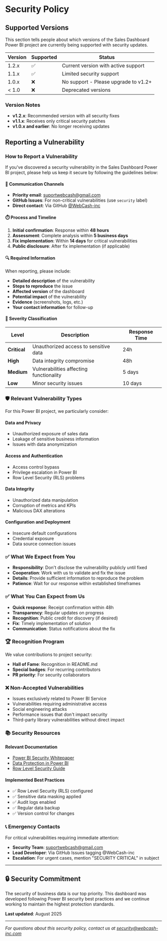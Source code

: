# Security Policy

## Supported Versions

This section tells people about which versions of the Sales Dashboard Power BI project are currently being supported with security updates.

| Version | Supported          | Status |
| ------- | ------------------ | ------ |
| 1.2.x   | :white_check_mark: | Current version with active support |
| 1.1.x   | :white_check_mark: | Limited security support |
| 1.0.x   | :x:                | No support - Please upgrade to v1.2+ |
| < 1.0   | :x:                | Deprecated versions |

### Version Notes
- **v1.2.x**: Recommended version with all security fixes
- **v1.1.x**: Receives only critical security patches
- **v1.0.x and earlier**: No longer receiving updates

## Reporting a Vulnerability

### How to Report a Vulnerability

If you've discovered a security vulnerability in the Sales Dashboard Power BI project, please help us keep it secure by following the guidelines below:

#### 📧 Communication Channels
- **Priority email**: suportwebcash@gmail.com
- **GitHub Issues**: For non-critical vulnerabilities (use `security` label)
- **Direct contact**: Via GitHub [@WebCash-inc](https://github.com/WebCash-inc)

#### ⏱️ Process and Timeline
1. **Initial confirmation**: Response within **48 hours**
2. **Assessment**: Complete analysis within **5 business days**
3. **Fix implementation**: Within **14 days** for critical vulnerabilities
4. **Public disclosure**: After fix implementation (if applicable)

#### 🔍 Required Information
When reporting, please include:
- **Detailed description** of the vulnerability
- **Steps to reproduce** the issue
- **Affected version** of the dashboard
- **Potential impact** of the vulnerability
- **Evidence** (screenshots, logs, etc.)
- **Your contact information** for follow-up

#### 🚨 Severity Classification

| Level | Description | Response Time |
|-------|-------------|---------------|
| **Critical** | Unauthorized access to sensitive data | 24h |
| **High** | Data integrity compromise | 48h |
| **Medium** | Vulnerabilities affecting functionality | 5 days |
| **Low** | Minor security issues | 10 days |

### 🛡️ Relevant Vulnerability Types

For this Power BI project, we particularly consider:

#### Data and Privacy
- Unauthorized exposure of sales data
- Leakage of sensitive business information
- Issues with data anonymization

#### Access and Authentication
- Access control bypass
- Privilege escalation in Power BI
- Row Level Security (RLS) problems

#### Data Integrity
- Unauthorized data manipulation
- Corruption of metrics and KPIs
- Malicious DAX alterations

#### Configuration and Deployment
- Insecure default configurations
- Credential exposure
- Data source connection issues

### ✅ What We Expect from You

- **Responsibility**: Don't disclose the vulnerability publicly until fixed
- **Cooperation**: Work with us to validate and fix the issue
- **Details**: Provide sufficient information to reproduce the problem
- **Patience**: Wait for our response within established timeframes

### ✅ What You Can Expect from Us

- **Quick response**: Receipt confirmation within 48h
- **Transparency**: Regular updates on progress
- **Recognition**: Public credit for discovery (if desired)
- **Fix**: Timely implementation of solution
- **Communication**: Status notifications about the fix

### 🏆 Recognition Program

We value contributions to project security:
- **Hall of Fame**: Recognition in README.md
- **Special badges**: For recurring contributors
- **PR priority**: For security collaborators

### ❌ Non-Accepted Vulnerabilities

- Issues exclusively related to Power BI Service
- Vulnerabilities requiring administrative access
- Social engineering attacks
- Performance issues that don't impact security
- Third-party library vulnerabilities without direct impact

### 📚 Security Resources

#### Relevant Documentation
- [Power BI Security Whitepaper](https://docs.microsoft.com/power-bi/guidance/whitepaper-powerbi-security)
- [Data Protection in Power BI](https://docs.microsoft.com/power-bi/admin/service-security-data-protection-overview)
- [Row Level Security Guide](https://docs.microsoft.com/power-bi/admin/service-admin-rls)

#### Implemented Best Practices
- ✅ Row Level Security (RLS) configured
- ✅ Sensitive data masking applied
- ✅ Audit logs enabled
- ✅ Regular data backup
- ✅ Version control for changes

### 📞 Emergency Contacts

For critical vulnerabilities requiring immediate attention:

- **Security Team**: suportwebcash@gmail.com
- **Lead Developer**: Via GitHub Issues tagging @WebCash-inc
- **Escalation**: For urgent cases, mention "SECURITY CRITICAL" in subject

---

## 🔒 Security Commitment

The security of business data is our top priority. This dashboard was developed following Power BI security best practices and we continue working to maintain the highest protection standards.

**Last updated**: August 2025  

---

*For questions about this security policy, contact us at security@webcash-inc.com*

